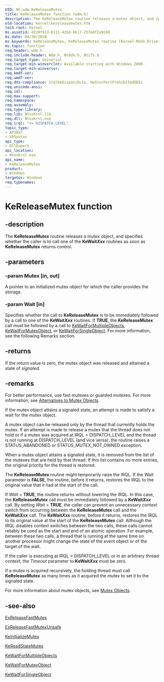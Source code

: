 ```yaml
---
UID: NF:wdm.KeReleaseMutex
title: KeReleaseMutex function (wdm.h)
description: The KeReleaseMutex routine releases a mutex object, and specifies whether the caller is to call one of the KeWaitXxx routines as soon as KeReleaseMutex returns control.
old-location: kernel\kereleasemutex.htm
tech.root: kernel
ms.assetid: d220f913-6111-435d-b617-257edf2a9c68
ms.date: 04/30/2018
ms.keywords: KeReleaseMutex, KeReleaseMutex routine [Kernel-Mode Driver Architecture], k105_4237a9e6-715b-4e40-aab8-9b1458a220ae.xml, kernel.kereleasemutex, wdm/KeReleaseMutex
ms.topic: function
req.header: wdm.h
req.include-header: Wdm.h, Ntddk.h, Ntifs.h
req.target-type: Universal
req.target-min-winverclnt: Available starting with Windows 2000.
req.target-min-winversvr: 
req.kmdf-ver: 
req.umdf-ver: 
req.ddi-compliance: IrqlKeDispatchLte, HwStorPortProhibitedDDIs
req.unicode-ansi: 
req.idl: 
req.max-support: 
req.namespace: 
req.assembly: 
req.type-library: 
req.lib: NtosKrnl.lib
req.dll: NtosKrnl.exe
req.irql: "<= DISPATCH_LEVEL"
topic_type:
- APIRef
- kbSyntax
api_type:
- DllExport
api_location:
- NtosKrnl.exe
api_name:
- KeReleaseMutex
product:
- Windows
targetos: Windows
req.typenames: 
---
```


# KeReleaseMutex function


## -description


The <b>KeReleaseMutex</b> routine releases a mutex object, and specifies whether the caller is to call one of the <b>KeWait<i>Xxx</i></b> routines as soon as <b>KeReleaseMutex</b> returns control. 


## -parameters




### -param Mutex [in, out]

A pointer to an initialized mutex object for which the caller provides the storage.


### -param Wait [in]

Specifies whether the call to <b>KeReleaseMutex</b> is to be immediately followed by a call to one of the <b>KeWait<i>Xxx</i></b> routines. If <b>TRUE</b>, the <b>KeReleaseMutex</b> call must be followed by a call to <a href="https://msdn.microsoft.com/library/windows/hardware/ff553324">KeWaitForMultipleObjects</a>, <a href="https://msdn.microsoft.com/library/windows/hardware/ff553344">KeWaitForMutexObject</a>, or <a href="https://msdn.microsoft.com/library/windows/hardware/ff553350">KeWaitForSingleObject</a>. For more information, see the following Remarks section. 


## -returns



If the return value is zero, the mutex object was released and attained a state of <i>signaled</i>.




## -remarks



For better performance, use fast mutexes or guarded mutexes. For more information, see <a href="https://msdn.microsoft.com/library/windows/hardware/ff540595">Alternatives to Mutex Objects</a>.

If the mutex object attains a signaled state, an attempt is made to satisfy a wait for the mutex object.

A mutex object can be released only by the thread that currently holds the mutex. If an attempt is made to release a mutex that the thread does not hold or if a mutex was acquired at IRQL = DISPATCH_LEVEL and the thread is not running at DISPATCH_LEVEL (and vice versa), the routine raises a STATUS_ABANDONED or STATUS_MUTEX_NOT_OWNED exception.

When a mutex object attains a signaled state, it is removed from the list of the mutexes that are held by that thread. If this list contains no more entries, the original priority for the thread is restored.

The <b>KeReleaseMutex</b> routine might temporarily raise the IRQL. If the <i>Wait</i> parameter is <b>FALSE</b>, the routine, before it returns, restores the IRQL to the original value that it had at the start of the call.

If <i>Wait</i> = <b>TRUE</b>, the routine returns without lowering the IRQL. In this case, the <b>KeReleaseMutex</b> call must be immediately followed by a <b>KeWait<i>Xxx</i></b> call. By setting <i>Wait</i> = <b>TRUE</b>, the caller can prevent an unnecessary context switch from occurring between the <b>KeReleaseMutex</b> call and the <b>KeWait<i>Xxx</i></b> call. The <b>KeWait<i>Xxx</i></b> routine, before it returns, restores the IRQL to its original value at the start of the <b>KeReleaseMutex</b> call. Although the IRQL disables context switches between the two calls, these calls cannot reliably be used as the start and end of an atomic operation. For example, between these two calls, a thread that is running at the same time on another processor might change the state of the event object or of the target of the wait.

If the caller is executing at IRQL = DISPATCH_LEVEL or in an arbitrary thread context, the <i>Timeout</i> parameter to <b>KeWait<i>Xxx</i></b> must be zero.

If a mutex is acquired recursively, the holding thread must call <b>KeReleaseMutex</b> as many times as it acquired the mutex to set it to the signaled state.

For more information about mutex objects, see <a href="https://msdn.microsoft.com/library/windows/hardware/ff556417">Mutex Objects</a>.




## -see-also




<a href="https://msdn.microsoft.com/library/windows/hardware/ff545549">ExReleaseFastMutex</a>



<a href="https://msdn.microsoft.com/library/windows/hardware/ff545567">ExReleaseFastMutexUnsafe</a>



<a href="https://msdn.microsoft.com/library/windows/hardware/ff552147">KeInitializeMutex</a>



<a href="https://msdn.microsoft.com/library/windows/hardware/ff553094">KeReadStateMutex</a>



<a href="https://msdn.microsoft.com/library/windows/hardware/ff553324">KeWaitForMultipleObjects</a>



<a href="https://msdn.microsoft.com/library/windows/hardware/ff553344">KeWaitForMutexObject</a>



<a href="https://msdn.microsoft.com/library/windows/hardware/ff553350">KeWaitForSingleObject</a>
 

 


